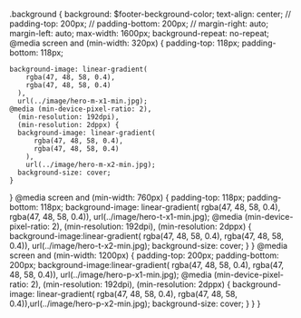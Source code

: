 .background {
  background: $footer-beckground-color;
  text-align: center;
  // padding-top: 200px;
  // padding-bottom: 200px;
  //
  margin-right: auto;
  margin-left: auto;
  max-width: 1600px;
  background-repeat: no-repeat;
  @media screen and (min-width: 320px) {
    padding-top: 118px;
    padding-bottom: 118px;

    background-image: linear-gradient(
        rgba(47, 48, 58, 0.4),
        rgba(47, 48, 58, 0.4)
      ),
      url(../image/hero-m-x1-min.jpg);
    @media (min-device-pixel-ratio: 2),
      (min-resolution: 192dpi),
      (min-resolution: 2dppx) {
      background-image: linear-gradient(
          rgba(47, 48, 58, 0.4),
          rgba(47, 48, 58, 0.4)
        ),
        url(../image/hero-m-x2-min.jpg);
      background-size: cover;
    }
  }
  @media screen and (min-width: 760px) {
    padding-top: 118px;
    padding-bottom: 118px;
    background-image: linear-gradient(
rgba(47, 48, 58, 0.4), 
rgba(47, 48, 58, 0.4)), url(../image/hero-t-x1-min.jpg);
    @media (min-device-pixel-ratio: 2),
      (min-resolution: 192dpi),
      (min-resolution: 2dppx) {
      background-image:linear-gradient(
rgba(47, 48, 58, 0.4), 
rgba(47, 48, 58, 0.4)), url(../image/hero-t-x2-min.jpg);
      background-size: cover;
    }
  }
  @media screen and (min-width: 1200px) {
    padding-top: 200px;
    padding-bottom: 200px;
    background-image:linear-gradient(
rgba(47, 48, 58, 0.4), 
rgba(47, 48, 58, 0.4)), url(../image/hero-p-x1-min.jpg);
    @media (min-device-pixel-ratio: 2),
      (min-resolution: 192dpi),
      (min-resolution: 2dppx) {
      background-image: linear-gradient(
rgba(47, 48, 58, 0.4), 
rgba(47, 48, 58, 0.4)),url(../image/hero-p-x2-min.jpg);
      background-size: cover;
    }
  }
}
